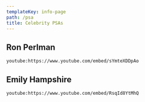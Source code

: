 ```yaml
---
templateKey: info-page
path: /psa
title: Celebrity PSAs
---
```


## Ron Perlman

`youtube:https://www.youtube.com/embed/sYmteXDDpAo`

## Emily Hampshire

`youtube:https://www.youtube.com/embed/RsqId8YtMhQ`
